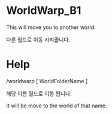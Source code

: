 # WorldWarp_B1

  This will move you to another world.

  다른 월드로 이동 시켜줍니다.

# Help

  /worldwarp [ WorldFolderName ]

  해당 이름 월드로 이동 됩니다.

  It will be move to the world of that name.
